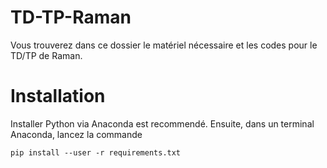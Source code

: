 # TD-TP-Raman

Vous trouverez dans ce dossier le matériel nécessaire et les codes pour le TD/TP de Raman.

# Installation

Installer Python via Anaconda est recommendé. Ensuite, dans un terminal Anaconda, lancez la commande

```pip install --user -r requirements.txt```
